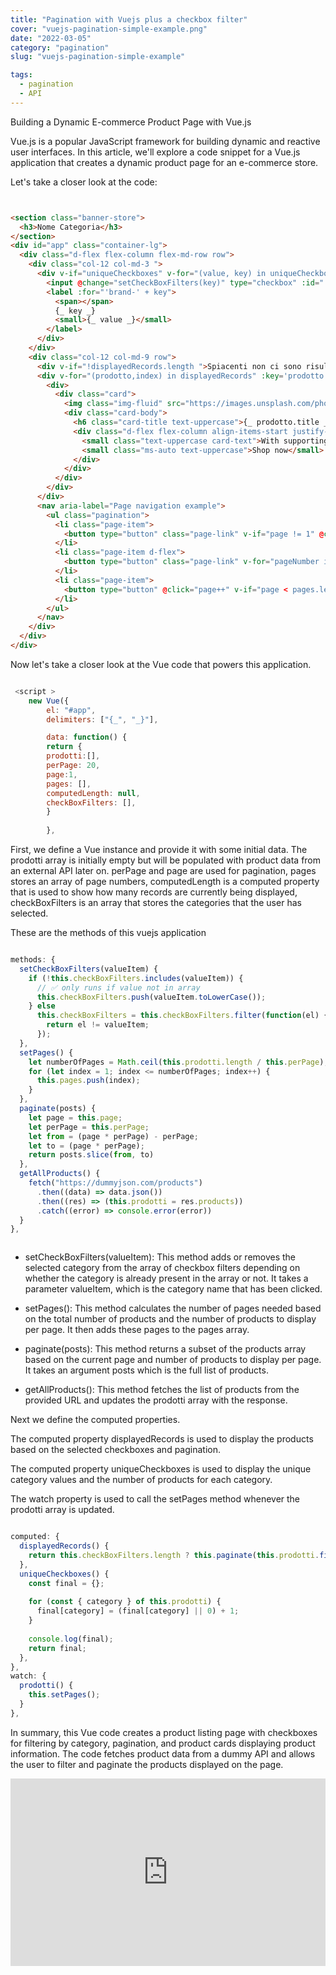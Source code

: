 ```yaml
---
title: "Pagination with Vuejs plus a checkbox filter"
cover: "vuejs-pagination-simple-example.png"
date: "2022-03-05"
category: "pagination"
slug: "vuejs-pagination-simple-example"

tags:
  - pagination
  - API
---
```


Building a Dynamic E-commerce Product Page with Vue.js

Vue.js is a popular JavaScript framework for building dynamic and reactive user interfaces. In this article, we'll explore a code snippet for a Vue.js application that creates a dynamic product page for an e-commerce store.

Let's take a closer look at the code:


```html


<section class="banner-store">
  <h3>Nome Categoria</h3>
</section>
<div id="app" class="container-lg">
  <div class="d-flex flex-column flex-md-row row">
    <div class="col-12 col-md-3 ">
      <div v-if="uniqueCheckboxes" v-for="(value, key) in uniqueCheckboxes" class="input-checkbox ">
        <input @change="setCheckBoxFilters(key)" type="checkbox" :id="'brand-' + key" :value="key">
        <label :for="'brand-' + key">
          <span></span>
          {_ key _}
          <small>{_ value _}</small>
        </label>
      </div>
    </div>
    <div class="col-12 col-md-9 row">
      <div v-if="!displayedRecords.length ">Spiacenti non ci sono risultati per la tua ricerca, controlla la barra di ricerca</div>
      <div v-for="(prodotto,index) in displayedRecords" :key='prodotto.id' class=" col-12 col-sm-12 col-md-3">
        <div>
          <div class="card">
            <img class="img-fluid" src="https://images.unsplash.com/photo-1595950653106-6c9ebd614d3a?ixlib=rb-4.0.3&ixid=MnwxMjA3fDB8MHxzZWFyY2h8NHx8c2hvZXN8ZW58MHx8MHx8&auto=format&fit=crop&w=500&q=60" alt="" />
            <div class="card-body">
              <h6 class="card-title text-uppercase">{_ prodotto.title _}</h6>
              <div class="d-flex flex-column align-items-start justify-content-between">
                <small class="text-uppercase card-text">With supporting.</small>
                <small class="ms-auto text-uppercase">Shop now</small>
              </div>
            </div>
          </div>
        </div>
      </div>
      <nav aria-label="Page navigation example">
        <ul class="pagination">
          <li class="page-item">
            <button type="button" class="page-link" v-if="page != 1" @click="page--"> Previous </button>
          </li>
          <li class="page-item d-flex">
            <button type="button" class="page-link" v-for="pageNumber in pages.slice(page-1, page+5)" @click="page = pageNumber"> {_ pageNumber _} </button>
          </li>
          <li class="page-item">
            <button type="button" @click="page++" v-if="page < pages.length" class="page-link"> Next </button>
          </li>
        </ul>
      </nav>
    </div>
  </div>
</div>


```


Now let's take a closer look at the Vue code that powers this application.


```js

 <script >
    new Vue({
    	el: "#app",
	    delimiters: ["{_", "_}"],	

        data: function() {
        return {
        prodotti:[],
        perPage: 20,
		page:1,
		pages: [],
        computedLength: null,
        checkBoxFilters: [],
        }
        
        },

```


First, we define a Vue instance and provide it with some initial data. The prodotti array is initially empty but will be populated with product data from an external API later on. perPage and page are used for pagination, pages stores an array of page numbers, computedLength is a computed property that is used to show how many records are currently being displayed, checkBoxFilters is an array that stores the categories that the user has selected.



These are the methods of this vuejs application 



```js

methods: {
  setCheckBoxFilters(valueItem) {
    if (!this.checkBoxFilters.includes(valueItem)) {
      // ✅ only runs if value not in array
      this.checkBoxFilters.push(valueItem.toLowerCase());
    } else
      this.checkBoxFilters = this.checkBoxFilters.filter(function(el) {
        return el != valueItem;
      });
  },
  setPages() {
    let numberOfPages = Math.ceil(this.prodotti.length / this.perPage);
    for (let index = 1; index <= numberOfPages; index++) {
      this.pages.push(index);
    }
  },
  paginate(posts) {
    let page = this.page;
    let perPage = this.perPage;
    let from = (page * perPage) - perPage;
    let to = (page * perPage);
    return posts.slice(from, to)
  },
  getAllProducts() {
    fetch("https://dummyjson.com/products")
      .then((data) => data.json())
      .then((res) => (this.prodotti = res.products))
      .catch((error) => console.error(error))
  }
},



```

- setCheckBoxFilters(valueItem): This method adds or removes the selected category from the array of checkbox filters depending on whether the category is already present in the array or not. It takes a parameter valueItem, which is the category name that has been clicked.


- setPages(): This method calculates the number of pages needed based on the total number of products and the number of products to display per page. It then adds these pages to the pages array.


- paginate(posts): This method returns a subset of the products array based on the current page and number of products to display per page. It takes an argument posts which is the full list of products.


- getAllProducts(): This method fetches the list of products from the provided URL and updates the prodotti array with the response.


Next we define the computed properties.

The computed property displayedRecords is used to display the products based on the selected checkboxes and pagination.

The computed property uniqueCheckboxes is used to display the unique category values and the number of products for each category.

The watch property is used to call the setPages method whenever the prodotti array is updated.




```js

computed: {
  displayedRecords() {
    return this.checkBoxFilters.length ? this.paginate(this.prodotti.filter(el => this.checkBoxFilters.includes(el.category.toLowerCase()))) : this.paginate(this.prodotti)
  },
  uniqueCheckboxes() {
    const final = {};
		
    for (const { category } of this.prodotti) {
      final[category] = (final[category] || 0) + 1;
    }
		
    console.log(final);
    return final;
  },
},
watch: {
  prodotti() {
    this.setPages();
  }
},

```


In summary, this Vue code creates a product listing page with checkboxes for filtering by category, pagination, and product cards displaying product information. The code fetches product data from a dummy API and allows the user to filter and paginate the products displayed on the page.




<iframe height="300" style="width: 100%;" scrolling="no" title="vue e-commerce pagination" src="https://codepen.io/Vinny92/embed/YzOQGLa?default-tab=html%2Cresult" frameborder="no" loading="lazy" allowtransparency="true" allowfullscreen="true">
  See the Pen <a href="https://codepen.io/Vinny92/pen/YzOQGLa">
  vue e-commerce pagination</a> by Vincenzo Marcovecchio (<a href="https://codepen.io/Vinny92">@Vinny92</a>)
  on <a href="https://codepen.io">CodePen</a>.
</iframe>